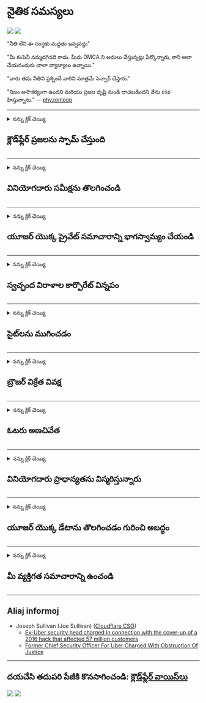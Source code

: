 # నైతిక సమస్యలు

![](https://codeberg.org/crimeflare/stop_cloudflare/media/branch/master/image/itsreallythatbad.jpg)
![](https://codeberg.org/crimeflare/stop_cloudflare/media/branch/master/image/telegram/c81238387627b4bfd3dcd60f56d41626.jpg)

"నీతి లేని ఈ సంస్థకు మద్దతు ఇవ్వవద్దు"

"మీ కంపెనీ నమ్మదగినది కాదు. మీరు DMCA ని అమలు చేస్తున్నట్లు పేర్కొన్నారు, కాని అలా చేయనందుకు చాలా వ్యాజ్యాలు ఉన్నాయి."

"వారు తమ నీతిని ప్రశ్నించే వారిని మాత్రమే సెన్సార్ చేస్తారు."

"నిజం అసౌకర్యంగా ఉందని మరియు ప్రజల దృష్టి నుండి దాచబడిందని నేను ess హిస్తున్నాను."  -- [phyzonloop](https://twitter.com/phyzonloop)


---


<details>
<summary>నన్ను క్లిక్ చెయ్యి

## క్లౌడ్‌ఫ్లేర్ ప్రజలను స్పామ్ చేస్తుంది
</summary>


క్లౌడ్‌ఫ్లేర్ క్లౌడ్‌ఫ్లేర్ కాని వినియోగదారులకు స్పామ్ ఇమెయిల్‌లను పంపుతోంది.

- ఎంచుకున్న చందాదారులకు మాత్రమే ఇమెయిల్‌లను పంపండి
- వినియోగదారు "ఆపు" అని చెప్పినప్పుడు, ఇమెయిల్ పంపడం ఆపండి

ఇది చాలా సులభం. కానీ క్లౌడ్‌ఫ్లేర్ పట్టించుకోదు.
క్లౌడ్‌ఫ్లేర్ వారి సేవను ఉపయోగించడం వల్ల స్పామర్‌లు లేదా దాడి చేసే వారందరినీ ఆపవచ్చు.
క్లౌడ్‌ఫ్లేర్‌ను సక్రియం చేయకుండా క్లౌడ్‌ఫ్లేర్‌ను ఎలా ఆపవచ్చు?


| 🖼 | 🖼 |
| --- | --- |
| ![](https://codeberg.org/crimeflare/stop_cloudflare/media/branch/master/image/cfspam01.jpg) | ![](https://codeberg.org/crimeflare/stop_cloudflare/media/branch/master/image/cfspam03.jpg) |
| ![](https://codeberg.org/crimeflare/stop_cloudflare/media/branch/master/image/cfspam02.jpg) | ![](https://codeberg.org/crimeflare/stop_cloudflare/media/branch/master/image/cfspambrittany.jpg)<br>![](https://codeberg.org/crimeflare/stop_cloudflare/media/branch/master/image/cfspamtwtr.jpg) |

</details>

---

<details>
<summary>నన్ను క్లిక్ చెయ్యి

## వినియోగదారు సమీక్షను తొలగించండి
</summary>


క్లౌడ్‌ఫ్లేర్ సెన్సార్ ప్రతికూల సమీక్షలు.
మీరు ట్విట్టర్‌లో యాంటీ-క్లౌడ్‌ఫ్లేర్ వచనాన్ని పోస్ట్ చేస్తే, క్లౌడ్‌ఫ్లేర్ ఉద్యోగి నుండి "లేదు, ఇది కాదు" సందేశంతో సమాధానం పొందడానికి మీకు అవకాశం ఉంది.
మీరు ఏదైనా సమీక్ష సైట్‌లో ప్రతికూల సమీక్షను పోస్ట్ చేస్తే, వారు దానిని సెన్సార్ చేయడానికి ప్రయత్నిస్తారు.


| 🖼 | 🖼 |
| --- | --- |
| ![](https://codeberg.org/crimeflare/stop_cloudflare/media/branch/master/image/cfcenrev_01.jpg)<br>![](https://codeberg.org/crimeflare/stop_cloudflare/media/branch/master/image/cfcenrev_02.jpg) | ![](https://codeberg.org/crimeflare/stop_cloudflare/media/branch/master/image/cfcenrev_03.jpg) |

</details>

---

<details>
<summary>నన్ను క్లిక్ చెయ్యి

## యూజర్ యొక్క ప్రైవేట్ సమాచారాన్ని భాగస్వామ్యం చేయండి
</summary>


క్లౌడ్‌ఫ్లేర్‌కు భారీ వేధింపుల సమస్య ఉంది.
హోస్ట్ చేసిన సైట్ల గురించి ఫిర్యాదు చేసే వారి వ్యక్తిగత సమాచారాన్ని క్లౌడ్‌ఫ్లేర్ పంచుకుంటుంది.
వారు కొన్నిసార్లు మీ నిజమైన ఐడిని అందించమని అడుగుతారు.
మీరు వేధింపులకు గురిచేయకూడదనుకుంటే, దాడి చేయకూడదు, చంపబడాలి లేదా చంపబడకపోతే, మీరు క్లౌడ్‌ఫ్లేర్డ్ వెబ్‌సైట్‌లకు దూరంగా ఉండండి.


| 🖼 | 🖼 |
| --- | --- |
| ![](https://codeberg.org/crimeflare/stop_cloudflare/media/branch/master/image/cfdox_what.jpg) | ![](https://codeberg.org/crimeflare/stop_cloudflare/media/branch/master/image/cfdox_swat.jpg) |
| ![](https://codeberg.org/crimeflare/stop_cloudflare/media/branch/master/image/cfdox_kill.jpg) | ![](https://codeberg.org/crimeflare/stop_cloudflare/media/branch/master/image/cfdox_threat.jpg) |
| ![](https://codeberg.org/crimeflare/stop_cloudflare/media/branch/master/image/cfdox_dox.jpg) | ![](https://codeberg.org/crimeflare/stop_cloudflare/media/branch/master/image/cfdox_ex1.jpg)<br>![](https://codeberg.org/crimeflare/stop_cloudflare/media/branch/master/image/cfdox_ex2.jpg) |

</details>

---

<details>
<summary>నన్ను క్లిక్ చెయ్యి

## స్వచ్ఛంద విరాళాల కార్పొరేట్ విన్నపం
</summary>


క్లౌడ్‌ఫ్లేర్ స్వచ్ఛంద సంస్థల కోసం అడుగుతోంది.
ఒక అమెరికన్ కార్పొరేషన్ మంచి కారణాలను కలిగి ఉన్న లాభాపేక్షలేని సంస్థలతో పాటు స్వచ్ఛంద సంస్థను కోరడం చాలా భయంకరంగా ఉంది.
మీరు వ్యక్తులను నిరోధించడం లేదా ఇతరుల సమయాన్ని వృథా చేయడం ఇష్టపడితే, మీరు క్లౌడ్‌ఫ్లేర్ ఉద్యోగుల కోసం కొన్ని పిజ్జాలను ఆర్డర్ చేయాలనుకోవచ్చు.


![](https://codeberg.org/crimeflare/stop_cloudflare/media/branch/master/image/cfdonate.jpg)

</details>

---

<details>
<summary>నన్ను క్లిక్ చెయ్యి

## సైట్‌లను ముగించడం
</summary>


మీ సైట్ అకస్మాత్తుగా తగ్గిపోతే మీరు ఏమి చేస్తారు?
క్లౌడ్‌ఫ్లేర్ యూజర్ యొక్క కాన్ఫిగరేషన్‌ను తొలగిస్తున్నట్లు లేదా ఎటువంటి హెచ్చరిక లేకుండా సేవను ఆపివేస్తున్నట్లు నివేదికలు ఉన్నాయి.
మంచి ప్రొవైడర్‌ను కనుగొనమని మేము మీకు సూచిస్తున్నాము.

![](https://codeberg.org/crimeflare/stop_cloudflare/media/branch/master/image/cftmnt.jpg)

</details>

---

<details>
<summary>నన్ను క్లిక్ చెయ్యి

## బ్రౌజర్ విక్రేత వివక్ష
</summary>


టోర్ కంటే టోర్-బ్రౌజర్ కాని వినియోగదారులకు శత్రు చికిత్స ఇస్తూ క్లౌడ్‌ఫ్లేర్ ఫైర్‌ఫాక్స్ వాడేవారికి ప్రాధాన్యతనిస్తుంది.
ఉచిత రహిత జావాస్క్రిప్ట్‌ను అమలు చేయడానికి నిరాకరించిన టోర్ వినియోగదారులు కూడా శత్రు చికిత్స పొందుతారు.
ఈ ప్రాప్యత అసమానత అనేది నెట్‌వర్క్ న్యూట్రాలిటీ దుర్వినియోగం మరియు అధికార దుర్వినియోగం.

![](https://codeberg.org/crimeflare/stop_cloudflare/media/branch/master/image/browdifftbcx.gif)

- ఎడమ: టోర్ బ్రౌజర్, కుడి: Chrome. అదే IP చిరునామా.

![](https://codeberg.org/crimeflare/stop_cloudflare/media/branch/master/image/browserdiff.jpg)

- ఎడమ: టోర్ బ్రౌజర్ జావాస్క్రిప్ట్ నిలిపివేయబడింది, కుకీ ప్రారంభించబడింది
- కుడి: Chrome జావాస్క్రిప్ట్ ప్రారంభించబడింది, కుకీ నిలిపివేయబడింది

![](https://codeberg.org/crimeflare/stop_cloudflare/media/branch/master/image/cfsiryoublocked.jpg)

- టోర్ (క్లియర్‌నెట్ ఐపి) లేకుండా క్యూట్‌బౌజర్ (చిన్న బ్రౌజర్)

| ***బ్రౌజర్*** | ***చికిత్సను యాక్సెస్ చేయండి*** |
| --- | --- |
| Tor Browser (జావాస్క్రిప్ట్ ప్రారంభించబడింది) | ప్రాప్యత అనుమతించబడింది |
| Firefox (జావాస్క్రిప్ట్ ప్రారంభించబడింది) | యాక్సెస్ అధోకరణం చెందింది |
| Chromium (జావాస్క్రిప్ట్ ప్రారంభించబడింది) | యాక్సెస్ అధోకరణం చెందింది |
| Chromium or Firefox (జావాస్క్రిప్ట్ నిలిపివేయబడింది) | అనుమతి నిరాకరించడం అయినది |
| Chromium or Firefox (కుకీ నిలిపివేయబడింది) | అనుమతి నిరాకరించడం అయినది |
| QuteBrowser | అనుమతి నిరాకరించడం అయినది |
| lynx | అనుమతి నిరాకరించడం అయినది |
| w3m | అనుమతి నిరాకరించడం అయినది |
| wget | అనుమతి నిరాకరించడం అయినది |


సులభమైన సవాలును పరిష్కరించడానికి ఆడియో బటన్‌ను ఎందుకు ఉపయోగించకూడదు?

అవును, ఆడియో బటన్ ఉంది, కానీ ఇది ఎల్లప్పుడూ టోర్ మీద పనిచేయదు.
మీరు క్లిక్ చేసినప్పుడు మీకు ఈ సందేశం వస్తుంది:

```
తరువాత మళ్ళీ ప్రయత్నించండి
మీ కంప్యూటర్ లేదా నెట్‌వర్క్ స్వయంచాలక ప్రశ్నలను పంపుతుంది.
మా వినియోగదారులను రక్షించడానికి, మేము మీ అభ్యర్థనను ప్రస్తుతం ప్రాసెస్ చేయలేము.
మరిన్ని వివరాల కోసం మా సహాయ పేజీని సందర్శించండి
```

</details>

---

<details>
<summary>నన్ను క్లిక్ చెయ్యి

## ఓటరు అణచివేత
</summary>


యుఎస్ రాష్ట్రాల్లోని ఓటర్లు తమ నివాస స్థితిలో ఉన్న రాష్ట్ర కార్యదర్శి వెబ్‌సైట్ ద్వారా చివరికి ఓటు నమోదు చేసుకుంటారు.
రిపబ్లికన్ నియంత్రణలో ఉన్న రాష్ట్ర కార్యదర్శి కార్యాలయాలు క్లౌడ్ఫ్లేర్ ద్వారా రాష్ట్ర కార్యదర్శి వెబ్‌సైట్‌ను ప్రాక్సీ చేయడం ద్వారా ఓటరు అణచివేతకు పాల్పడతాయి.
టోర్ వినియోగదారులపై క్లౌడ్‌ఫ్లేర్ యొక్క శత్రు చికిత్స, కేంద్రీకృత గ్లోబల్ పాయింట్ ఆఫ్ నిఘాగా దాని MITM స్థానం మరియు మొత్తం దాని హానికరమైన పాత్ర కాబోయే ఓటర్లను నమోదు చేయడానికి ఇష్టపడదు.
ముఖ్యంగా ఉదారవాదులు గోప్యతను స్వీకరిస్తారు.
ఓటరు నమోదు రూపాలు ఓటరు రాజకీయ వాలు, వ్యక్తిగత భౌతిక చిరునామా, సామాజిక భద్రత సంఖ్య మరియు పుట్టిన తేదీ గురించి సున్నితమైన సమాచారాన్ని సేకరిస్తాయి.
చాలా రాష్ట్రాలు ఆ సమాచారం యొక్క ఉపసమితిని బహిరంగంగా అందుబాటులో ఉంచుతాయి, కాని ఎవరైనా ఓటు నమోదు చేసుకున్నప్పుడు క్లౌడ్‌ఫ్లేర్ ఆ సమాచారాన్ని చూస్తుంది.

కాగితపు రిజిస్ట్రేషన్ క్లౌడ్‌ఫ్లేర్‌ను తప్పించుకోదు ఎందుకంటే రాష్ట్ర డేటా ఎంట్రీ సిబ్బంది కార్యదర్శి డేటాను నమోదు చేయడానికి క్లౌడ్‌ఫ్లేర్ వెబ్‌సైట్‌ను ఉపయోగించుకుంటారు.

| 🖼 | 🖼 |
| --- | --- |
| ![](https://codeberg.org/crimeflare/stop_cloudflare/media/branch/master/image/cfvotm_01.jpg) | ![](https://codeberg.org/crimeflare/stop_cloudflare/media/branch/master/image/cfvotm_02.jpg) |

- చేంజ్.ఆర్గ్ ఓట్లు సేకరించడానికి మరియు చర్య తీసుకోవడానికి ఒక ప్రసిద్ధ వెబ్‌సైట్.
“ప్రతిచోటా ప్రజలు ప్రచారాలను ప్రారంభిస్తున్నారు, మద్దతుదారులను సమీకరిస్తున్నారు మరియు పరిష్కారాలను రూపొందించడానికి నిర్ణయాధికారులతో కలిసి పనిచేస్తున్నారు.”
దురదృష్టవశాత్తు, క్లౌడ్‌ఫ్లేర్ యొక్క దూకుడు వడపోత కారణంగా చాలా మంది change.org ని చూడలేరు.
పిటిషన్పై సంతకం చేయకుండా వారిని అడ్డుకుంటున్నారు, తద్వారా వారిని ప్రజాస్వామ్య ప్రక్రియ నుండి మినహాయించారు.
ఓపెన్‌పెటిషన్ వంటి ఇతర క్లౌడ్‌ఫ్లేర్డ్ ప్లాట్‌ఫారమ్‌ను ఉపయోగించడం సమస్యను పరిష్కరించడానికి సహాయపడుతుంది.

| 🖼 | 🖼 |
| --- | --- |
| ![](https://codeberg.org/crimeflare/stop_cloudflare/media/branch/master/image/changeorgasn.jpg) | ![](https://codeberg.org/crimeflare/stop_cloudflare/media/branch/master/image/changeorgtor.jpg) |

- క్లౌడ్‌ఫ్లేర్ యొక్క "ఎథీనియన్ ప్రాజెక్ట్" రాష్ట్ర మరియు స్థానిక ఎన్నికల వెబ్‌సైట్‌లకు ఉచిత సంస్థ స్థాయి రక్షణను అందిస్తుంది.
వారు "వారి నియోజకవర్గాలు ఎన్నికల సమాచారం మరియు ఓటరు నమోదును యాక్సెస్ చేయగలవు" అని అన్నారు, కానీ ఇది అబద్ధం ఎందుకంటే చాలా మంది ప్రజలు సైట్ను బ్రౌజ్ చేయలేరు.

</details>

---

<details>
<summary>నన్ను క్లిక్ చెయ్యి

## వినియోగదారు ప్రాధాన్యతను విస్మరిస్తున్నారు
</summary>


మీరు ఏదైనా నిలిపివేస్తే, దాని గురించి మీకు ఇమెయిల్ రాలేదని మీరు ఆశించారు.
క్లౌడ్‌ఫ్లేర్ వినియోగదారు యొక్క ప్రాధాన్యతను విస్మరించి, కస్టమర్ అనుమతి లేకుండా మూడవ పార్టీ సంస్థలతో డేటాను పంచుకుంటుంది.
మీరు వారి ఉచిత ప్రణాళికను ఉపయోగిస్తుంటే, వారు కొన్నిసార్లు మీకు నెలవారీ సభ్యత్వాన్ని కొనుగోలు చేయమని కోరుతూ ఇమెయిల్ పంపుతారు.

![](https://codeberg.org/crimeflare/stop_cloudflare/media/branch/master/image/cfviopl_tp.jpg)

</details>

---

<details>
<summary>నన్ను క్లిక్ చెయ్యి

## యూజర్ యొక్క డేటాను తొలగించడం గురించి అబద్ధం
</summary>


ఈ మాజీ క్లౌడ్ఫ్లేర్ కస్టమర్ యొక్క బ్లాగ్ ప్రకారం, ఖాతాలను తొలగించడం గురించి క్లౌడ్ఫ్లేర్ అబద్ధం చెబుతోంది.
ఈ రోజుల్లో, మీరు మీ ఖాతాను మూసివేసిన తర్వాత లేదా తీసివేసిన తర్వాత చాలా కంపెనీలు మీ డేటాను ఉంచుతాయి.
చాలా మంచి కంపెనీలు తమ గోప్యతా విధానంలో దాని గురించి ప్రస్తావించాయి.
క్లౌడ్ఫ్లేర్? లేదు.

```
2019-08-05 క్లౌడ్‌ఫ్లేర్ వారు నా ఖాతాను తీసివేసినట్లు నాకు ధృవీకరణ పంపారు.
2019-10-02 క్లౌడ్‌ఫ్లేర్ నుండి నాకు ఇమెయిల్ వచ్చింది "ఎందుకంటే నేను కస్టమర్"
```

"తొలగించు" అనే పదం గురించి క్లౌడ్‌ఫ్లేర్‌కు తెలియదు.
ఇది నిజంగా తీసివేయబడితే, ఈ మాజీ కస్టమర్‌కు ఇమెయిల్ ఎందుకు వచ్చింది?
క్లౌడ్‌ఫ్లేర్ యొక్క గోప్యతా విధానం దాని గురించి ప్రస్తావించలేదని ఆయన పేర్కొన్నారు.

```
వారి కొత్త గోప్యతా విధానం సంవత్సరానికి డేటాను నిలుపుకోవడం గురించి ప్రస్తావించలేదు.
```

![](https://codeberg.org/crimeflare/stop_cloudflare/media/branch/master/image/cfviopl_notdel.jpg)

వారి గోప్యతా విధానం LIE అయితే మీరు క్లౌడ్‌ఫ్లేర్‌ను ఎలా విశ్వసించవచ్చు?

</details>

---

<details>
<summary>నన్ను క్లిక్ చెయ్యి

## మీ వ్యక్తిగత సమాచారాన్ని ఉంచండి
</summary>


క్లౌడ్‌ఫ్లేర్ ఖాతాను తొలగించడం కఠినమైన స్థాయి.

```
"ఖాతా" వర్గాన్ని ఉపయోగించి మద్దతు టికెట్‌ను సమర్పించండి,
మరియు సందేశ బాడీలో ఖాతా తొలగింపును అభ్యర్థించండి.
తొలగింపును అభ్యర్థించడానికి ముందు మీ ఖాతాకు డొమైన్లు లేదా క్రెడిట్ కార్డులు జతచేయబడకూడదు.
```

మీరు ఈ నిర్ధారణ ఇమెయిల్‌ను స్వీకరిస్తారు.

![](https://codeberg.org/crimeflare/stop_cloudflare/media/branch/master/image/cf_deleteandkeep.jpg)

"మేము మీ తొలగింపు అభ్యర్థనను ప్రాసెస్ చేయడం ప్రారంభించాము" కాని "మేము మీ వ్యక్తిగత సమాచారాన్ని నిల్వ చేస్తూనే ఉంటాము".

మీరు దీన్ని "విశ్వసించగలరా"?

</details>

---

## Aliaj informoj

- Joseph Sullivan (Joe Sullivan) ([Cloudflare CSO](https://twitter.com/eastdakota/status/1296522269313785862))
  - [Ex-Uber security head charged in connection with the cover-up of a 2016 hack that affected 57 million customers](https://www.businessinsider.com/uber-data-hack-security-head-joe-sullivan-charged-cover-up-2020-8)
  - [Former Chief Security Officer For Uber Charged With Obstruction Of Justice](https://www.justice.gov/usao-ndca/pr/former-chief-security-officer-uber-charged-obstruction-justice)


---

## దయచేసి తదుపరి పేజీకి కొనసాగించండి:   [క్లౌడ్‌ఫ్లేర్ వాయిస్‌లు](../PEOPLE.md)

![](https://codeberg.org/crimeflare/stop_cloudflare/media/branch/master/image/freemoldybread.jpg)
![](https://codeberg.org/crimeflare/stop_cloudflare/media/branch/master/image/cfisnotanoption.jpg)
